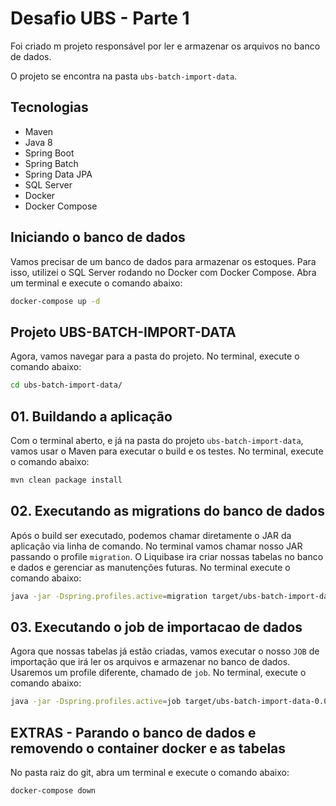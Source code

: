 # Desafio UBS - Parte 1

Foi criado m projeto responsável por ler e armazenar os arquivos no banco de dados.

O projeto se encontra na pasta `ubs-batch-import-data`.

## Tecnologias

- Maven
- Java 8
- Spring Boot
- Spring Batch
- Spring Data JPA
- SQL Server
- Docker
- Docker Compose

## Iniciando o banco de dados

Vamos precisar de um banco de dados para armazenar os estoques. Para isso, utilizei o SQL Server rodando no Docker com Docker Compose. Abra um terminal e execute o comando abaixo:

```sh
docker-compose up -d
```

## Projeto UBS-BATCH-IMPORT-DATA

Agora, vamos navegar para a pasta do projeto. No terminal, execute o comando abaixo:

```sh
cd ubs-batch-import-data/
```

## 01. Buildando a aplicação

Com o terminal aberto, e já na pasta do projeto `ubs-batch-import-data`, vamos usar o Maven para executar o build e os testes. No terminal, execute o comando abaixo:

```sh
mvn clean package install
```

## 02. Executando as migrations do banco de dados

Após o build ser executado, podemos chamar diretamente o JAR da aplicação via linha de comando. No terminal vamos chamar nosso JAR passando o profile `migration`. O Liquibase ira criar nossas tabelas no banco e dados e gerenciar as manutenções futuras. No terminal execute o comando abaixo:

```sh
java -jar -Dspring.profiles.active=migration target/ubs-batch-import-data-0.0.1.jar
```

## 03. Executando o job de importacao de dados

Agora que nossas tabelas já estão criadas, vamos executar o nosso `JOB` de importação que irá ler os arquivos e armazenar no banco de dados. Usaremos um profile diferente, chamado de `job`. No terminal, execute o comando abaixo:

```sh
java -jar -Dspring.profiles.active=job target/ubs-batch-import-data-0.0.1.jar
```

## EXTRAS - Parando o banco de dados e removendo o container docker e as tabelas

No pasta raiz do git, abra um terminal e execute o comando abaixo:

```sh
docker-compose down
```
